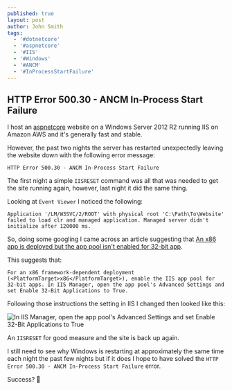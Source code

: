 ```yaml
---
published: true
layout: post
author: John Smith
tags:
  - '#dotnetcore'
  - '#aspnetcore'
  - '#IIS'
  - '#Windows'
  - '#ANCM'
  - '#InProcessStartFailure'
---
```

## HTTP Error 500.30 - ANCM In-Process Start Failure

I host an [aspnetcore](https://dot.net/) website on a Windows Server 2012 R2 running IIS on Amazon AWS and it's generally fast and stable. 

However, the past two nights the server has restarted unexpectedly leaving the website down with the following error message:

```text
HTTP Error 500.30 - ANCM In-Process Start Failure
```

The first night a simple `IISRESET` command was all that was needed to get the site running again, however, last night it did the same thing. 

Looking at `Event Viewer` I noticed the following: 

```text
Application '/LM/W3SVC/2/ROOT' with physical root 'C:\Path\To\Website' failed to load clr and managed application. Managed server didn't initialize after 120000 ms.
```

So, doing some googling I came across an article suggesting that [An x86 app is deployed but the app pool isn't enabled for 32-bit app](https://docs.microsoft.com/en-us/aspnet/core/host-and-deploy/azure-iis-errors-reference?view=aspnetcore-3.1#an-x86-app-is-deployed-but-the-app-pool-isnt-enabled-for-32-bit-apps). 

This suggests that: 

```text
For an x86 framework-dependent deployment (<PlatformTarget>x86</PlatformTarget>), enable the IIS app pool for 32-bit apps. In IIS Manager, open the app pool's Advanced Settings and set Enable 32-Bit Applications to True.
```

Following those instructions the setting in IIS I changed then looked like this: 

![In IIS Manager, open the app pool's Advanced Settings and set Enable 32-Bit Applications to True](https://i.imgur.com/J5OvzM2.png)

An `IISRESET` for good measure and the site is back up again. 

I still need to see why Windows is restarting at approximately the same time each night the past few nights but if it does I hope to have solved the `HTTP Error 500.30 - ANCM In-Process Start Failure` error. 

Success? 🎉
